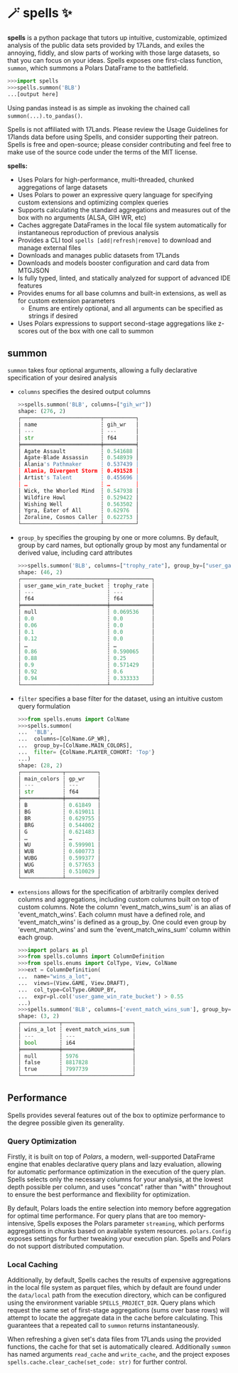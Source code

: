 # 🪄 spells ✨

**spells** is a python package that tutors up intuitive, customizable, optimized analysis of the public data sets provided by 17Lands, and exiles the annoying, fiddly, and slow parts of working with those large datasets, so that you can focus on your ideas. Spells exposes one first-class function, `summon`, which summons a Polars DataFrame to the battlefield.

```python
>>>import spells
>>>spells.summon('BLB')
...[output here]
```

Using pandas instead is as simple as invoking the chained call `summon(...).to_pandas()`.

Spells is not affiliated with 17Lands. Please review the Usage Guidelines for 17lands data before using Spells, and consider supporting their patreon. Spells is free and open-source; please consider contributing and feel free to make use of the source code under the terms of the MIT license.

**spells:**
- Uses Polars for high-performance, multi-threaded, chunked aggregations of large datasets
- Uses Polars to power an expressive query language for specifying custom extensions and optimizing complex queries
- Supports calculating the standard aggregations and measures out of the box with no arguments (ALSA, GIH WR, etc)
- Caches aggregate DataFrames in the local file system automatically for instantaneous reproduction of previous analysis
- Provides a CLI tool `spells [add|refresh|remove]` to download and manage external files
- Downloads and manages public datasets from 17Lands
- Downloads and models booster configuration and card data from MTGJSON
- Is fully typed, linted, and statically analyzed for support of advanced IDE features
- Provides enums for all base columns and built-in extensions, as well as for custom extension parameters
  - Enums are entirely optional, and all arguments can be specified as strings if desired
- Uses Polars expressions to support second-stage aggregations like z-scores out of the box with one call to summon

## summon
`summon` takes four optional arguments, allowing a fully declarative specification of your desired analysis
  - `columns` specifies the desired output columns
    ```python
    >>spells.summon('BLB', columns=["gih_wr"])
    shape: (276, 2)
    ┌─────────────────────────┬──────────┐
    │ name                    ┆ gih_wr   │
    │ ---                     ┆ ---      │
    │ str                     ┆ f64      │
    ╞═════════════════════════╪══════════╡
    │ Agate Assault           ┆ 0.541688 │
    │ Agate-Blade Assassin    ┆ 0.548939 │
    │ Alania's Pathmaker      ┆ 0.537439 │
    │ Alania, Divergent Storm ┆ 0.491528 │
    │ Artist's Talent         ┆ 0.455696 │
    │ …                       ┆ …        │
    │ Wick, the Whorled Mind  ┆ 0.547938 │
    │ Wildfire Howl           ┆ 0.529422 │
    │ Wishing Well            ┆ 0.563502 │
    │ Ygra, Eater of All      ┆ 0.62976  │
    │ Zoraline, Cosmos Caller ┆ 0.622753 │
    └─────────────────────────┴──────────┘
    ```
  - `group_by` specifies the grouping by one or more columns. By default, group by card names, but optionally group by most any fundamental or derived value, including card attributes
    ```python
    >>>spells.summon('BLB', columns=["trophy_rate"], group_by=["user_game_win_rate_bucket"])
    shape: (46, 2)
    ┌───────────────────────────┬─────────────┐
    │ user_game_win_rate_bucket ┆ trophy_rate │
    │ ---                       ┆ ---         │
    │ f64                       ┆ f64         │
    ╞═══════════════════════════╪═════════════╡
    │ null                      ┆ 0.069536    │
    │ 0.0                       ┆ 0.0         │
    │ 0.06                      ┆ 0.0         │
    │ 0.1                       ┆ 0.0         │
    │ 0.12                      ┆ 0.0         │
    │ …                         ┆ …           │
    │ 0.86                      ┆ 0.590065    │
    │ 0.88                      ┆ 0.25        │
    │ 0.9                       ┆ 0.571429    │
    │ 0.92                      ┆ 0.6         │
    │ 0.94                      ┆ 0.333333    │
    └───────────────────────────┴─────────────┘
    ```
  - `filter` specifies a base filter for the dataset, using an intuitive custom query formulation
    ```python
    >>>from spells.enums import ColName
    >>>spells.summon(
    ...  'BLB',
    ...  columns=[ColName.GP_WR],
    ...  group_by=[ColName.MAIN_COLORS],
    ...  filter= {ColName.PLAYER_COHORT: 'Top'}
    ...)
    shape: (28, 2)
    ┌─────────────┬──────────┐
    │ main_colors ┆ gp_wr    │
    │ ---         ┆ ---      │
    │ str         ┆ f64      │
    ╞═════════════╪══════════╡
    │ B           ┆ 0.61849  │
    │ BG          ┆ 0.619011 │
    │ BR          ┆ 0.629755 │
    │ BRG         ┆ 0.544002 │
    │ G           ┆ 0.621483 │
    │ …           ┆ …        │
    │ WU          ┆ 0.599901 │
    │ WUB         ┆ 0.600773 │
    │ WUBG        ┆ 0.599377 │
    │ WUG         ┆ 0.577653 │
    │ WUR         ┆ 0.510029 │
    └─────────────┴──────────┘
    ```
  - `extensions` allows for the specification of arbitrarily complex derived columns and aggregations, including custom columns built on top of custom columns. Note the column 'event_match_wins_sum' is an alias of 'event_match_wins'. Each column must have a defined role, and 'event_match_wins' is defined as a group_by. One could even group by 'event_match_wins' and sum the 'event_match_wins_sum' column within each group.
    ```python
    >>>import polars as pl
    >>>from spells.columns import ColumnDefinition
    >>>from spells.enums import ColType, View, ColName
    >>>ext = ColumnDefinition(
    ...  name="wins_a_lot",
    ...  views=(View.GAME, View.DRAFT),
    ...  col_type=ColType.GROUP_BY,
    ...  expr=pl.col('user_game_win_rate_bucket') > 0.55
    ...)
    >>>spells.summon('BLB', columns=['event_match_wins_sum'], group_by=['wins_a_lot'], extensions=[ext])
    shape: (3, 2)
    ┌────────────┬──────────────────────┐
    │ wins_a_lot ┆ event_match_wins_sum │
    │ ---        ┆ ---                  │
    │ bool       ┆ i64                  │
    ╞════════════╪══════════════════════╡
    │ null       ┆ 5976                 │
    │ false      ┆ 8817828              │
    │ true       ┆ 7997739              │
    └────────────┴──────────────────────┘
    ```

## Performance

Spells provides several features out of the box to optimize performance to the degree possible given its generality.

### Query Optimization

Firstly, it is built on top of *Polars*, a modern, well-supported DataFrame engine that enables declarative query plans and lazy evaluation, allowing for automatic performance optimization in the execution of the query plan. Spells selects only the necessary columns for your analysis, at the lowest depth possible per column, and uses "concat" rather than "with" throughout to ensure the best performance and flexibility for optimization. 

By default, Polars loads the entire selection into memory before aggregation for optimal time performance. For query plans that are too memory-intensive, Spells exposes the Polars parameter `streaming`, which performs aggregations in chunks based on available system resources. `polars.Config` exposes settings for further tweaking your execution plan. Spells and Polars do not support distributed computation.

### Local Caching
Additionally, by default, Spells caches the results of expensive aggregations in the local file system as parquet files, which by default are found under the `data/local` path from the execution directory, which can be configured using the environment variable `SPELLS_PROJECT_DIR`. Query plans which request the same set of first-stage aggregations (sums over base rows) will attempt to locate the aggregate data in the cache before calculating. This guarantees that a repeated call to `summon` returns instantaneously.

When refreshing a given set's data files from 17Lands using the provided functions, the cache for that set is automatically cleared. Additionally `summon` has named arguments `read_cache` and `write_cache`, and the project exposes `spells.cache.clear_cache(set_code: str)` for further control.


